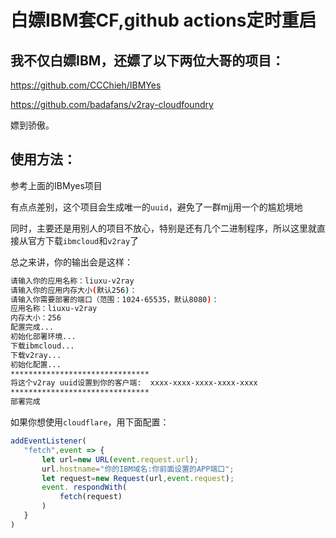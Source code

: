 # 白嫖IBM套CF,github actions定时重启

## 我不仅白嫖IBM，还嫖了以下两位大哥的项目：

https://github.com/CCChieh/IBMYes

https://github.com/badafans/v2ray-cloudfoundry

嫖到骄傲。

## 使用方法：

参考上面的IBMyes项目

有点点差别，这个项目会生成唯一的`uuid`，避免了一群mjj用一个的尴尬境地

同时，主要还是用别人的项目不放心，特别是还有几个二进制程序，所以这里就直接从官方下载`ibmcloud`和`v2ray`了

总之来讲，你的输出会是这样：

```bash
请输入你的应用名称：liuxu-v2ray
请输入你的应用内存大小(默认256)：
请输入你需要部署的端口（范围：1024-65535，默认8080)：
应用名称：liuxu-v2ray
内存大小：256
配置完成...
初始化部署环境...
下载ibmcloud...
下载v2ray...
初始化配置...
*******************************
将这个v2ray uuid设置到你的客户端:  xxxx-xxxx-xxxx-xxxx-xxxx
*******************************
部署完成
```

如果你想使用`cloudflare`，用下面配置：

```javascript
addEventListener(
   "fetch",event => {
       let url=new URL(event.request.url);
       url.hostname="你的IBM域名:你前面设置的APP端口";
       let request=new Request(url,event.request);
       event. respondWith(
           fetch(request)
       )
   }
)
```

